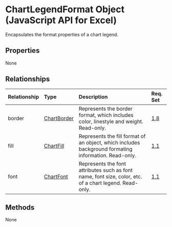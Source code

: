 # ChartLegendFormat Object (JavaScript API for Excel)

Encapsulates the format properties of a chart legend.

## Properties

None

## Relationships
| Relationship | Type	|Description| Req. Set|
|:---------------|:--------|:----------|:----|
|border|[ChartBorder](chartborder.md)|Represents the border format, which includes color, linestyle and weight. Read-only.|[1.8](../requirement-sets/excel-api-requirement-sets.md)|
|fill|[ChartFill](chartfill.md)|Represents the fill format of an object, which includes background formating information. Read-only.|[1.1](../requirement-sets/excel-api-requirement-sets.md)|
|font|[ChartFont](chartfont.md)|Represents the font attributes such as font name, font size, color, etc. of a chart legend. Read-only.|[1.1](../requirement-sets/excel-api-requirement-sets.md)|

## Methods
None

